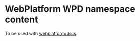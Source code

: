 # WebPlatform WPD namespace content

To be used with [webplatform/docs](https://github.com/webplatform/docs).
